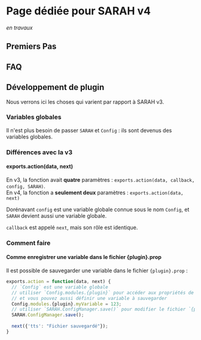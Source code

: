 # Page dédiée pour SARAH v4

_en travaux_

## Premiers Pas

## FAQ

## Développement de plugin

Nous verrons ici les choses qui varient par rapport à SARAH v3.

### Variables globales

Il n'est plus besoin de passer `SARAH` et `Config` : ils sont devenus des variables globales.

### Différences avec la v3

#### exports.action(data, next)

En v3, la fonction avait **quatre** paramètres : `exports.action(data, callback, config, SARAH)`.  
En v4, la fonction a **seulement deux** paramètres : `exports.action(data, next)`

Dorénavant `config` est une variable globale connue sous le nom `Config`, et `SARAH` devient aussi une variable globale.

`callback` est appelé `next`, mais son rôle est identique.

### Comment faire

#### Comme enregistrer une variable dans le fichier {plugin}.prop

Il est possible de sauvegarder une variable dans le fichier `{plugin}.prop` :

```javascript
exports.action = function(data, next) {
  // `Config` est une variable globale
  // utiliser `Config.modules.{plugin}` pour accéder aux propriétés de `{plugin}.prop`
  // et vous pouvez aussi définir une variable à sauvegarder
  Config.modules.{plugin}.myVariable = 123;
  // utiliser `SARAH.ConfigManager.save()` pour modifier le fichier `{plugin}.prop`
  SARAH.ConfigManager.save();
  
  next({'tts': "Fichier sauvegardé"});
}
```
